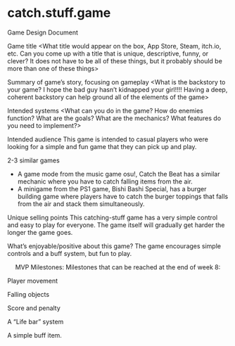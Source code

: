 # catch.stuff.game
Game Design Document

Game title
<What title would appear on the box, App Store, Steam, itch.io, etc.  Can you come up with a title that is unique, descriptive, funny, or clever?  It does not have to be all of these things, but it probably should be more than one of these things>

Summary of game’s story, focusing on gameplay
<What is the backstory to your game?  I hope the bad guy hasn’t kidnapped your girl!!!!  Having a deep, coherent backstory can help ground all of the elements of the game>

Intended systems
<What can you do in the game?  How do enemies function?  What are the goals?  What are the mechanics?  What features do you need to implement?>

Intended audience
This game is intended to casual players who were looking for a simple and fun game that they can pick up and play.

2-3 similar games
- A game mode from the music game osu!, Catch the Beat has a similar mechanic where you have to catch falling items from the air.
- A minigame from the PS1 game, Bishi Bashi Special, has a burger building game where players have to catch the burger toppings that falls from the air and stack them simultaneously.

Unique selling points
This catching-stuff game has a very simple control and easy to play for everyone. The game itself will gradually get harder the longer the game goes.

What’s enjoyable/positive about this game?
The game encourages simple controls and a buff system, but fun to play.

 
MVP Milestones:
Milestones that can be reached at the end of week 8:

Player movement

Falling objects

Score and penalty

A “Life bar” system

A simple buff item.
 
